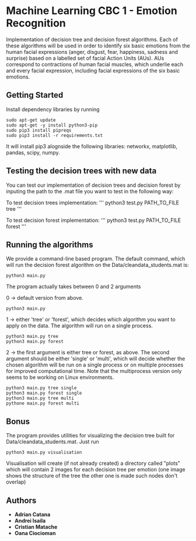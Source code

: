 # Machine Learning CBC 1 - Emotion Recognition

Implementation of decision tree and decision forest algorithms. Each of these algorithms will be used in order to identify six basic emotions from the human facial expressions (anger, disgust, fear, happiness, sadness and surprise) based on a labelled set of facial Action Units (AUs). AUs correspond to contractions of human facial muscles, which underlie each and every facial expression, including facial expressions of the six basic emotions.

## Getting Started

Install dependency libraries by running

```
sudo apt-get update
sudo apt-get -y install python3-pip
sudo pip3 install pipreqs
sudo pip3 install -r requirements.txt
```

It will install pip3 alognside the following libraries: networkx, matplotlib, pandas, scipy, numpy.


## Testing the decision trees with new data

You can test our implementation of decision trees and decision forest by inputing
the path to the .mat file you want to test in the following way:

To test decision trees implementation:
  '''
  python3 test.py PATH_TO_FILE tree
  '''

To test decision forest implementation:
  '''
  python3 test.py PATH_TO_FILE forest
  '''

## Running the algorithms

We provide a command-line based program. The default command, which will run the decision forest algorithm on the Data/cleandata_students.mat is:

```
python3 main.py
```

The program actually takes between 0 and 2 arguments

0 -> default version from above.

```
python3 main.py
```

1 -> either 'tree' or 'forest', which decides which algorithm you want to apply on the data. The algorithm will run on a single process.
```
python3 main.py tree
python3 main.py forest
```

2 -> the first argument is either tree or forest, as above. The second argument should be either 'single' or 'multi', which will decide whether the chosen algorithm will be run on a single process or on multiple processes for improved computational time. Note that the multiprocess version only seems to be working on Linux environments.
```
python3 main.py tree single
python3 main.py forest single
python3 main.py tree multi
pythone main.py forest multi
```

## Bonus

The program provides utilities for visualizing the decision tree built for Data/cleandata_students.mat. Just run
```
python3 main.py visualisation
```
Visualisation will create (if not already created) a directory called "plots" which will contain 2 images for each decision tree per emotion (one image shows the structure of the tree the other one is made such nodes don't overlap)

## Authors

* **Adrian Catana**
* **Andrei Isaila**
* **Cristian Matache**
* **Oana Ciocioman**
